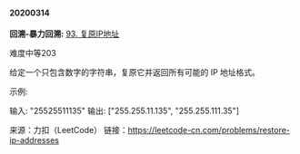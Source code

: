 #### 20200314

**回溯-暴力回溯:** [93. 复原IP地址](https://leetcode-cn.com/problems/restore-ip-addresses/)

难度中等203

给定一个只包含数字的字符串，复原它并返回所有可能的 IP 地址格式。

示例:

输入: "25525511135"
输出: ["255.255.11.135", "255.255.111.35"]

来源：力扣（LeetCode）
链接：https://leetcode-cn.com/problems/restore-ip-addresses
